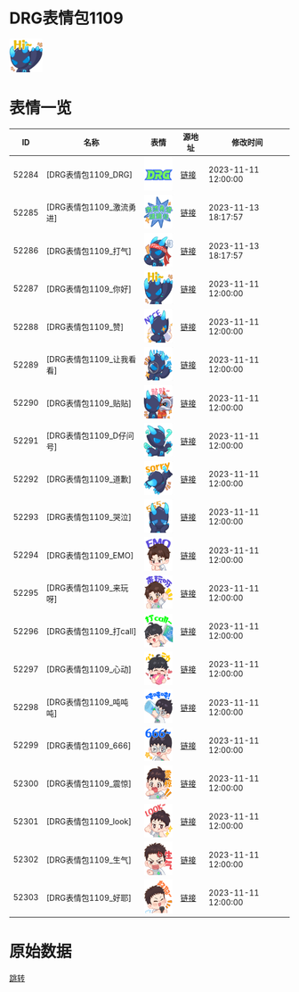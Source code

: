 # DRG表情包1109

<img src="./cover.png" height="60" alt="cover" />

# 表情一览

|ID|名称|表情|源地址|修改时间|
|----|----|----|----|----|
|52284|[DRG表情包1109_DRG]|<img src="./pic/052284_%5BDRG表情包1109_DRG%5D.png" height="60" alt="DRG"/>|[链接](https://i0.hdslb.com/bfs/garb/510d00baabd83aac607c6ae0b7483d3ae0ae04d3.png)|2023-11-11 12:00:00|
|52285|[DRG表情包1109_激流勇进]|<img src="./pic/052285_%5BDRG表情包1109_激流勇进%5D.png" height="60" alt="激流勇进"/>|[链接](https://i0.hdslb.com/bfs/garb/ff1d0db8faa87581fed64cbc79e83cfc66d7850a.png)|2023-11-13 18:17:57|
|52286|[DRG表情包1109_打气]|<img src="./pic/052286_%5BDRG表情包1109_打气%5D.png" height="60" alt="打气"/>|[链接](https://i0.hdslb.com/bfs/garb/b28a66db21d1b14f533fc79af7d7f2991d86869c.png)|2023-11-13 18:17:57|
|52287|[DRG表情包1109_你好]|<img src="./pic/052287_%5BDRG表情包1109_你好%5D.png" height="60" alt="你好"/>|[链接](https://i0.hdslb.com/bfs/garb/c7441b564b04bd5160ca42273ce4e4b3eaf45eb7.png)|2023-11-11 12:00:00|
|52288|[DRG表情包1109_赞]|<img src="./pic/052288_%5BDRG表情包1109_赞%5D.png" height="60" alt="赞"/>|[链接](https://i0.hdslb.com/bfs/garb/ca06b6f31ffd5551448da94db7c50e47f883fbda.png)|2023-11-11 12:00:00|
|52289|[DRG表情包1109_让我看看]|<img src="./pic/052289_%5BDRG表情包1109_让我看看%5D.png" height="60" alt="让我看看"/>|[链接](https://i0.hdslb.com/bfs/garb/3d2755e680e63410a52755699c5e200887fb770d.png)|2023-11-11 12:00:00|
|52290|[DRG表情包1109_贴贴]|<img src="./pic/052290_%5BDRG表情包1109_贴贴%5D.png" height="60" alt="贴贴"/>|[链接](https://i0.hdslb.com/bfs/garb/d413a565a01d626e2a465200bccd832a5088d599.png)|2023-11-11 12:00:00|
|52291|[DRG表情包1109_D仔问号]|<img src="./pic/052291_%5BDRG表情包1109_D仔问号%5D.png" height="60" alt="D仔问号"/>|[链接](https://i0.hdslb.com/bfs/garb/b1d48a8f02738b2486eea54d8f554376b1a36b63.png)|2023-11-11 12:00:00|
|52292|[DRG表情包1109_道歉]|<img src="./pic/052292_%5BDRG表情包1109_道歉%5D.png" height="60" alt="道歉"/>|[链接](https://i0.hdslb.com/bfs/garb/369dde3c7a61589eb0590cc9c8d0a3e0a9055dfe.png)|2023-11-11 12:00:00|
|52293|[DRG表情包1109_哭泣]|<img src="./pic/052293_%5BDRG表情包1109_哭泣%5D.png" height="60" alt="哭泣"/>|[链接](https://i0.hdslb.com/bfs/garb/34a4a71f48c6f4c103fc74dd42ced262e36a43bb.png)|2023-11-11 12:00:00|
|52294|[DRG表情包1109_EMO]|<img src="./pic/052294_%5BDRG表情包1109_EMO%5D.png" height="60" alt="EMO"/>|[链接](https://i0.hdslb.com/bfs/garb/de582b60f179e1604bfa1ed83fa84df1bcebfadc.png)|2023-11-11 12:00:00|
|52295|[DRG表情包1109_来玩呀]|<img src="./pic/052295_%5BDRG表情包1109_来玩呀%5D.png" height="60" alt="来玩呀"/>|[链接](https://i0.hdslb.com/bfs/garb/f720a8064431ab75e1c717232ffe6e4f0544d0a6.png)|2023-11-11 12:00:00|
|52296|[DRG表情包1109_打call]|<img src="./pic/052296_%5BDRG表情包1109_打call%5D.png" height="60" alt="打call"/>|[链接](https://i0.hdslb.com/bfs/garb/6071ac0d5f28dbbcfc05bf54dbe590f1dd352f91.png)|2023-11-11 12:00:00|
|52297|[DRG表情包1109_心动]|<img src="./pic/052297_%5BDRG表情包1109_心动%5D.png" height="60" alt="心动"/>|[链接](https://i0.hdslb.com/bfs/garb/54cbe0db70c9568988c2070cbb2dee491792bd98.png)|2023-11-11 12:00:00|
|52298|[DRG表情包1109_吨吨吨]|<img src="./pic/052298_%5BDRG表情包1109_吨吨吨%5D.png" height="60" alt="吨吨吨"/>|[链接](https://i0.hdslb.com/bfs/garb/2f9e547de3400cd69506fdec5d4710784cd26082.png)|2023-11-11 12:00:00|
|52299|[DRG表情包1109_666]|<img src="./pic/052299_%5BDRG表情包1109_666%5D.png" height="60" alt="666"/>|[链接](https://i0.hdslb.com/bfs/garb/836159a244704d435615d07d29ecd64df38a4e6c.png)|2023-11-11 12:00:00|
|52300|[DRG表情包1109_震惊]|<img src="./pic/052300_%5BDRG表情包1109_震惊%5D.png" height="60" alt="震惊"/>|[链接](https://i0.hdslb.com/bfs/garb/4937ffe1f1462d371c2e412c2d5f46399757d2d4.png)|2023-11-11 12:00:00|
|52301|[DRG表情包1109_look]|<img src="./pic/052301_%5BDRG表情包1109_look%5D.png" height="60" alt="look"/>|[链接](https://i0.hdslb.com/bfs/garb/bdcea70c1b46ebef4a870f30143693518de46047.png)|2023-11-11 12:00:00|
|52302|[DRG表情包1109_生气]|<img src="./pic/052302_%5BDRG表情包1109_生气%5D.png" height="60" alt="生气"/>|[链接](https://i0.hdslb.com/bfs/garb/7256f0a64bb060d2383cfd740fb38f1661a1f19b.png)|2023-11-11 12:00:00|
|52303|[DRG表情包1109_好耶]|<img src="./pic/052303_%5BDRG表情包1109_好耶%5D.png" height="60" alt="好耶"/>|[链接](https://i0.hdslb.com/bfs/garb/9f059b502cd55f35190be2726e53dbd73ca96785.png)|2023-11-11 12:00:00|

# 原始数据

[跳转](./raw.json)

